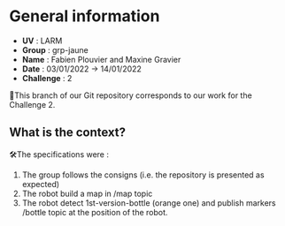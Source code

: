 # General information
- **UV** : LARM
- **Group** : grp-jaune
- **Name** : Fabien Plouvier and Maxine Gravier
- **Date** : 03/01/2022 -> 14/01/2022
- **Challenge** : 2  

📌This branch of our Git repository corresponds to our work for the Challenge 2.  
  
## What is the context?
🛠️The specifications were :  
1. The group follows the consigns (i.e. the repository is presented as expected)  
2. The robot build a map in /map topic
3. The robot detect 1st-version-bottle (orange one) and publish markers /bottle topic at the position of the robot.
